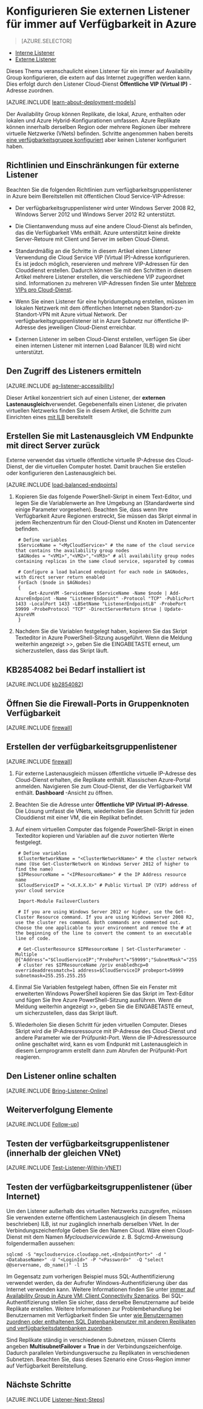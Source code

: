 <properties
    pageTitle="Externen Listener für immer auf Verfügbarkeit konfigurieren | Microsoft Azure"
    description="Dieses Lernprogramm führt Sie durch die Schritte zum Erstellen einer immer auf Verfügbarkeitsgruppenlistener in Azure extern zugänglich sind, die öffentliche virtuelle IP-Adresse zugeordneten Cloud-Dienst mit."
    services="virtual-machines-windows"
    documentationCenter="na"
    authors="MikeRayMSFT"
    manager="jhubbard"
    editor=""
    tags="azure-service-management" />
<tags
    ms.service="virtual-machines-windows"
    ms.devlang="na"
    ms.topic="article"
    ms.tgt_pltfrm="vm-windows-sql-server"
    ms.workload="infrastructure-services"
    ms.date="07/12/2016"
    ms.author="MikeRayMSFT" />

# <a name="configure-an-external-listener-for-always-on-availability-groups-in-azure"></a>Konfigurieren Sie externen Listener für immer auf Verfügbarkeit in Azure

> [AZURE.SELECTOR]
- [Interne Listener](virtual-machines-windows-classic-ps-sql-int-listener.md)
- [Externe Listener](virtual-machines-windows-classic-ps-sql-ext-listener.md)

Dieses Thema veranschaulicht einen Listener für ein immer auf Availability Group konfigurieren, die extern auf das Internet zugegriffen werden kann. Dies erfolgt durch den Listener Cloud-Dienst **Öffentliche VIP (Virtual IP)** -Adresse zuordnen.

[AZURE.INCLUDE [learn-about-deployment-models](../../includes/learn-about-deployment-models-classic-include.md)]


Der Availability Group können Replikate, die lokal, Azure, enthalten oder lokalen und Azure Hybrid-Konfigurationen umfassen. Azure Replikate können innerhalb derselben Region oder mehrere Regionen über mehrere virtuelle Netzwerke (VNets) befinden. Schritte angenommen haben bereits [eine verfügbarkeitsgruppe konfiguriert](virtual-machines-windows-classic-portal-sql-alwayson-availability-groups.md) aber keinen Listener konfiguriert haben.

## <a name="guidelines-and-limitations-for-external-listeners"></a>Richtlinien und Einschränkungen für externe Listener

Beachten Sie die folgenden Richtlinien zum verfügbarkeitsgruppenlistener in Azure beim Bereitstellen mit öffentlichen Cloud Service-VIP-Adresse:

- Der verfügbarkeitsgruppenlistener wird unter Windows Server 2008 R2, Windows Server 2012 und Windows Server 2012 R2 unterstützt.

- Die Clientanwendung muss auf eine andere Cloud-Dienst als befinden, das die Verfügbarkeit VMs enthält. Azure unterstützt keine direkte Server-Retoure mit Client und Server im selben Cloud-Dienst.

- Standardmäßig an die Schritte in diesem Artikel einen Listener Verwendung die Cloud Service VIP (Virtual IP)-Adresse konfigurieren. Es ist jedoch möglich, reservieren und mehrere VIP-Adressen für den Clouddienst erstellen. Dadurch können Sie mit den Schritten in diesem Artikel mehrere Listener erstellen, die verschiedene VIP zugeordnet sind. Informationen zu mehreren VIP-Adressen finden Sie unter [Mehrere VIPs pro Cloud-Dienst](../load-balancer/load-balancer-multivip.md).

- Wenn Sie einen Listener für eine hybridumgebung erstellen, müssen im lokalen Netzwerk mit dem öffentlichen Internet neben Standort-zu-Standort-VPN mit Azure virtual Network. Der verfügbarkeitsgruppenlistener ist in Azure Subnetz nur öffentliche IP-Adresse des jeweiligen Cloud-Dienst erreichbar.

- Externen Listener im selben Cloud-Dienst erstellen, verfügen Sie über einen internen Listener mit internen Load Balancer (ILB) wird nicht unterstützt.

## <a name="determine-the-accessibility-of-the-listener"></a>Den Zugriff des Listeners ermitteln

[AZURE.INCLUDE [ag-listener-accessibility](../../includes/virtual-machines-ag-listener-determine-accessibility.md)]

Dieser Artikel konzentriert sich auf einen Listener, der **externen Lastenausgleich**verwendet. Gegebenenfalls einen Listener, die privaten virtuellen Netzwerks finden Sie in diesem Artikel, die Schritte zum Einrichten eines [mit ILB](virtual-machines-windows-classic-ps-sql-int-listener.md) bereitstellt

## <a name="create-load-balanced-vm-endpoints-with-direct-server-return"></a>Erstellen Sie mit Lastenausgleich VM Endpunkte mit direct Server zurück

Externe verwendet das virtuelle öffentliche virtuelle IP-Adresse des Cloud-Dienst, der die virtuellen Computer hostet. Damit brauchen Sie erstellen oder konfigurieren den Lastenausgleich bei.

[AZURE.INCLUDE [load-balanced-endpoints](../../includes/virtual-machines-ag-listener-load-balanced-endpoints.md)]

1. Kopieren Sie das folgende PowerShell-Skript in einem Text-Editor, und legen Sie die Variablenwerte an Ihre Umgebung an (Standardwerte sind einige Parameter vorgesehen). Beachten Sie, dass wenn Ihre Verfügbarkeit Azure Regionen erstreckt, Sie müssen das Skript einmal in jedem Rechenzentrum für den Cloud-Dienst und Knoten im Datencenter befinden.

        # Define variables
        $ServiceName = "<MyCloudService>" # the name of the cloud service that contains the availability group nodes
        $AGNodes = "<VM1>","<VM2>","<VM3>" # all availability group nodes containing replicas in the same cloud service, separated by commas

        # Configure a load balanced endpoint for each node in $AGNodes, with direct server return enabled
        ForEach ($node in $AGNodes)
        {
            Get-AzureVM -ServiceName $ServiceName -Name $node | Add-AzureEndpoint -Name "ListenerEndpoint" -Protocol "TCP" -PublicPort 1433 -LocalPort 1433 -LBSetName "ListenerEndpointLB" -ProbePort 59999 -ProbeProtocol "TCP" -DirectServerReturn $true | Update-AzureVM
        }

1. Nachdem Sie die Variablen festgelegt haben, kopieren Sie das Skript Texteditor in Azure PowerShell-Sitzung ausgeführt. Wenn die Meldung weiterhin angezeigt >>, geben Sie die EINGABETASTE erneut, um sicherzustellen, dass das Skript läuft.

## <a name="verify-that-kb2854082-is-installed-if-necessary"></a>KB2854082 bei Bedarf installiert ist

[AZURE.INCLUDE [kb2854082](../../includes/virtual-machines-ag-listener-kb2854082.md)]

## <a name="open-the-firewall-ports-in-availability-group-nodes"></a>Öffnen Sie die Firewall-Ports in Gruppenknoten Verfügbarkeit

[AZURE.INCLUDE [firewall](../../includes/virtual-machines-ag-listener-open-firewall.md)]

## <a name="create-the-availability-group-listener"></a>Erstellen der verfügbarkeitsgruppenlistener

[AZURE.INCLUDE [firewall](../../includes/virtual-machines-ag-listener-create-listener.md)]

1. Für externe Lastenausgleich müssen öffentliche virtuelle IP-Adresse des Cloud-Dienst erhalten, die Replikate enthält. Klassischen Azure-Portal anmelden. Navigieren Sie zum Cloud-Dienst, der die Verfügbarkeit VM enthält. **Dashboard** -Ansicht zu öffnen.

3. Beachten Sie die Adresse unter **Öffentliche VIP (Virtual IP)-Adresse**. Die Lösung umfasst die VNets, wiederholen Sie diesen Schritt für jeden Clouddienst mit einer VM, die ein Replikat befindet.

4. Auf einem virtuellen Computer das folgende PowerShell-Skript in einen Texteditor kopieren und Variablen auf die zuvor notierten Werte festgelegt.

        # Define variables
        $ClusterNetworkName = "<ClusterNetworkName>" # the cluster network name (Use Get-ClusterNetwork on Windows Server 2012 of higher to find the name)
        $IPResourceName = "<IPResourceName>" # the IP Address resource name
        $CloudServiceIP = "<X.X.X.X>" # Public Virtual IP (VIP) address of your cloud service

        Import-Module FailoverClusters

        # If you are using Windows Server 2012 or higher, use the Get-Cluster Resource command. If you are using Windows Server 2008 R2, use the cluster res command. Both commands are commented out. Choose the one applicable to your environment and remove the # at the beginning of the line to convert the comment to an executable line of code.

        # Get-ClusterResource $IPResourceName | Set-ClusterParameter -Multiple @{"Address"="$CloudServiceIP";"ProbePort"="59999";"SubnetMask"="255.255.255.255";"Network"="$ClusterNetworkName";"OverrideAddressMatch"=1;"EnableDhcp"=0}
        # cluster res $IPResourceName /priv enabledhcp=0 overrideaddressmatch=1 address=$CloudServiceIP probeport=59999  subnetmask=255.255.255.255


1. Einmal Sie Variablen festgelegt haben, öffnen Sie ein Fenster mit erweiterten Windows PowerShell kopieren Sie das Skript im Text-Editor und fügen Sie Ihre Azure PowerShell-Sitzung ausführen. Wenn die Meldung weiterhin angezeigt >>, geben Sie die EINGABETASTE erneut, um sicherzustellen, dass das Skript läuft.

1. Wiederholen Sie diesen Schritt für jeden virtuellen Computer. Dieses Skript wird die IP-Adressressource mit IP-Adresse des Cloud-Dienst und andere Parameter wie der Prüfpunkt-Port. Wenn die IP-Adressressource online geschaltet wird, kann es vom Endpunkt mit Lastenausgleich in diesem Lernprogramm erstellt dann zum Abrufen der Prüfpunkt-Port reagieren.

## <a name="bring-the-listener-online"></a>Den Listener online schalten

[AZURE.INCLUDE [Bring-Listener-Online](../../includes/virtual-machines-ag-listener-bring-online.md)]

## <a name="follow-up-items"></a>Weiterverfolgung Elemente

[AZURE.INCLUDE [Follow-up](../../includes/virtual-machines-ag-listener-follow-up.md)]

## <a name="test-the-availability-group-listener-within-the-same-vnet"></a>Testen der verfügbarkeitsgruppenlistener (innerhalb der gleichen VNet)

[AZURE.INCLUDE [Test-Listener-Within-VNET](../../includes/virtual-machines-ag-listener-test.md)]

## <a name="test-the-availability-group-listener-over-the-internet"></a>Testen der verfügbarkeitsgruppenlistener (über Internet)

Um den Listener außerhalb des virtuellen Netzwerks zuzugreifen, müssen Sie verwenden externe öffentlichem Lastenausgleich (in diesem Thema beschrieben) ILB, ist nur zugänglich innerhalb derselben VNet. In der Verbindungszeichenfolge Geben Sie den Namen Cloud. Wäre einen Cloud-Dienst mit dem Namen *Mycloudservice*würde z. B. Sqlcmd-Anweisung folgendermaßen aussehen:

    sqlcmd -S "mycloudservice.cloudapp.net,<EndpointPort>" -d "<DatabaseName>" -U "<LoginId>" -P "<Password>"  -Q "select @@servername, db_name()" -l 15

Im Gegensatz zum vorherigen Beispiel muss SQL-Authentifizierung verwendet werden, da der Aufrufer Windows-Authentifizierung über das Internet verwenden kann. Weitere Informationen finden Sie unter [immer auf Availability Group in Azure VM: Client Connectivity Szenarios](http://blogs.msdn.com/b/sqlcat/archive/2014/02/03/alwayson-availability-group-in-windows-azure-vm-client-connectivity-scenarios.aspx). Bei SQL-Authentifizierung stellen Sie sicher, dass derselbe Benutzername auf beide Replikate erstellen. Weitere Informationen zur Problembehandlung bei Benutzernamen mit Verfügbarkeit finden Sie unter [wie Benutzernamen zuordnen oder enthaltenen SQL Datenbankbenutzer mit anderen Replikaten und verfügbarkeitsdatenbanken zuordnen](http://blogs.msdn.com/b/alwaysonpro/archive/2014/02/19/how-to-map-logins-or-use-contained-sql-database-user-to-connect-to-other-replicas-and-map-to-availability-databases.aspx).

Sind Replikate ständig in verschiedenen Subnetzen, müssen Clients angeben **MultisubnetFailover = True** in der Verbindungszeichenfolge. Dadurch parallelen Verbindungsversuche zu Replikaten in verschiedenen Subnetzen. Beachten Sie, dass dieses Szenario eine Cross-Region immer auf Verfügbarkeit Bereitstellung.

## <a name="next-steps"></a>Nächste Schritte

[AZURE.INCLUDE [Listener-Next-Steps](../../includes/virtual-machines-ag-listener-next-steps.md)]
